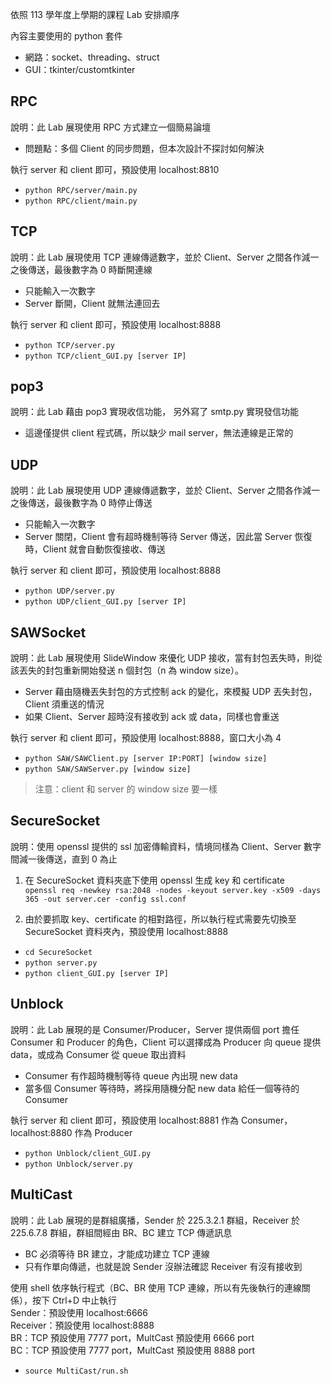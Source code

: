 依照 113 學年度上學期的課程 Lab 安排順序

內容主要使用的 python 套件
- 網路：socket、threading、struct
- GUI：tkinter/customtkinter

## RPC

說明：此 Lab 展現使用 RPC 方式建立一個簡易論壇
- 問題點：多個 Client 的同步問題，但本次設計不探討如何解決

執行 server 和 client 即可，預設使用 localhost:8810
- `python RPC/server/main.py`
- `python RPC/client/main.py`

## TCP

說明：此 Lab 展現使用 TCP 連線傳遞數字，並於 Client、Server 之間各作減一之後傳送，最後數字為 0 時斷開連線
- 只能輸入一次數字
- Server 斷開，Client 就無法連回去

執行 server 和 client 即可，預設使用 localhost:8888
- `python TCP/server.py`
- `python TCP/client_GUI.py [server IP]`

## pop3

說明：此 Lab 藉由 pop3 實現收信功能， 另外寫了 smtp.py 實現發信功能
- 這邊僅提供 client 程式碼，所以缺少 mail server，無法連線是正常的

## UDP

說明：此 Lab 展現使用 UDP 連線傳遞數字，並於 Client、Server 之間各作減一之後傳送，最後數字為 0 時停止傳送
- 只能輸入一次數字
- Server 關閉，Client 會有超時機制等待 Server 傳送，因此當 Server 恢復時，Client 就會自動恢復接收、傳送 

執行 server 和 client 即可，預設使用 localhost:8888
- `python UDP/server.py`
- `python UDP/client_GUI.py [server IP]`

## SAWSocket

說明：此 Lab 展現使用 SlideWindow 來優化 UDP 接收，當有封包丟失時，則從該丟失的封包重新開始發送 n 個封包（n 為 window size）。
- Server 藉由隨機丟失封包的方式控制 ack 的變化，來模擬 UDP 丟失封包，Client 須重送的情況
- 如果 Client、Server 超時沒有接收到 ack 或 data，同樣也會重送

執行 server 和 client 即可，預設使用 localhost:8888，窗口大小為 4
- `python SAW/SAWClient.py [server IP:PORT] [window size]`
- `python SAW/SAWServer.py [window size]`

> 注意：client 和 server 的 window size 要一樣

## SecureSocket

說明：使用 openssl 提供的 ssl 加密傳輸資料，情境同樣為 Client、Server 數字間減一後傳送，直到 0 為止

1. 在 SecureSocket 資料夾底下使用 openssl 生成 key 和 certificate  
`openssl req -newkey rsa:2048 -nodes -keyout server.key -x509 -days 365 -out server.cer -config ssl.conf`

2. 由於要抓取 key、certificate 的相對路徑，所以執行程式需要先切換至 SecureSocket 資料夾內，預設使用 localhost:8888
- `cd SecureSocket`
- `python server.py`
- `python client_GUI.py [server IP]`

## Unblock

說明：此 Lab 展現的是 Consumer/Producer，Server 提供兩個 port 擔任 Consumer 和 Producer 的角色，Client 可以選擇成為 Producer 向 queue 提供 data，或成為 Consumer 從 queue 取出資料
- Consumer 有作超時機制等待 queue 內出現 new data
- 當多個 Consumer 等待時，將採用隨機分配 new data 給任一個等待的 Consumer

執行 server 和 client 即可，預設使用 localhost:8881 作為 Consumer，localhost:8880 作為 Producer
- `python Unblock/client_GUI.py`
- `python Unblock/server.py`

## MultiCast

說明：此 Lab 展現的是群組廣播，Sender 於 225.3.2.1 群組，Receiver 於 225.6.7.8 群組，群組間經由 BR、BC 建立 TCP 傳遞訊息
- BC 必須等待 BR 建立，才能成功建立 TCP 連線
- 只有作單向傳遞，也就是說 Sender 沒辦法確認 Receiver 有沒有接收到

使用 shell 依序執行程式（BC、BR 使用 TCP 連線，所以有先後執行的連線關係），按下 Ctrl+D 中止執行  
Sender：預設使用 localhost:6666  
Receiver：預設使用 localhost:8888  
BR：TCP 預設使用 7777 port，MultCast 預設使用 6666 port  
BC：TCP 預設使用 7777 port，MultCast 預設使用 8888 port  
- `source MultiCast/run.sh`
